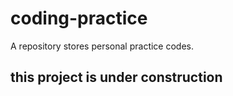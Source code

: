 # coding-practice
A repository stores personal practice codes.


## this project is under construction